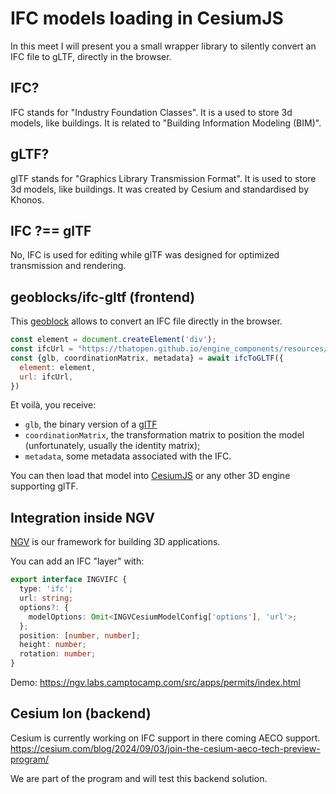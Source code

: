 # IFC models loading in CesiumJS

In this meet I will present you a small wrapper library to silently convert an IFC file to gLTF, directly in the browser.

## IFC?

IFC stands for "Industry Foundation Classes". It is a used to store 3d models, like buildings.
It is related to "Building Information Modeling (BIM)".

## gLTF?

glTF stands for "Graphics Library Transmission Format". It is used to store 3d models, like buildings.
It was created by Cesium and standardised by Khonos.

## IFC ?== glTF

No, IFC is used for editing while glTF was designed for optimized transmission and rendering.

## geoblocks/ifc-gltf (frontend)

This [geoblock](https://github.com/geoblocks/ifc-gltf) allows to convert an IFC file directly in the browser.

```js
const element = document.createElement('div');
const ifcUrl = "https://thatopen.github.io/engine_components/resources/small.ifc";
const {glb, coordinationMatrix, metadata} = await ifcToGLTF({
  element: element,
  url: ifcUrl,
})
```

Et voilà, you receive:

- `glb`, the binary version of a [glTF](https://www.khronos.org/gltf/)
- `coordinationMatrix`, the transformation matrix to position the model (unfortunately, usually the identity matrix);
- `metadata`, some metadata associated with the IFC.

You can then load that model into [CesiumJS](https://github.com/CesiumGS/cesium/) or any other 3D engine supporting glTF.

## Integration inside NGV

[NGV](https://github.com/geoblocks/ngv) is our framework for building 3D applications.

You can add an IFC "layer" with:

```ts
export interface INGVIFC {
  type: 'ifc';
  url: string;
  options?: {
    modelOptions: Omit<INGVCesiumModelConfig['options'], 'url'>;
  };
  position: [number, number];
  height: number;
  rotation: number;
}
```

Demo: https://ngv.labs.camptocamp.com/src/apps/permits/index.html

## Cesium Ion (backend)

Cesium is currently working on IFC support in there coming AECO support.
https://cesium.com/blog/2024/09/03/join-the-cesium-aeco-tech-preview-program/

We are part of the program and will test this backend solution.